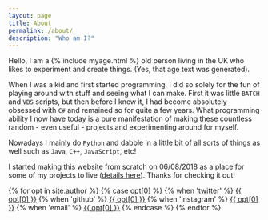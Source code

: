 ```yaml
---
layout: page
title: About
permalink: /about/
description: "Who am I?"
---
```


Hello, I am a {% include myage.html %} old person living in the UK who likes to experiment and create things. (Yes, that age text was generated).

When I was a kid and first started programming, I did so solely for the fun of playing around with stuff and seeing what I can make. First it was little `BATCH` and `VBS` scripts, but then before I knew it, I had become absolutely obsessed with `C#` and remained so for quite a few years. What programming ability I now have today is a pure manifestation of making these countless random - even useful - projects and experimenting around for myself.

Nowadays I mainly do `Python` and dabble in a little bit of all sorts of things as well such as `Java`, `C++`, `JavaScript`, etc!

I started making this website from scratch on 06/08/2018 as a place for some of my projects to live ([details here](/web/this-website/)). Thanks for checking it out!

<div class="nav-bar">
	{% for opt in site.author %}
	{% case opt[0] %}
		{% when 'twitter' %}
		<a class="opt" href="https://twitter.com/{{ opt[1] }}">{{ opt[0] }}</a>
		{% when 'github' %}
		<a class="opt" href="https://github.com/{{ opt[1] }}">{{ opt[0] }}</a>
		{% when 'instagram' %}
		<a class="opt" href="https://instagram.com/{{ opt[1] }}">{{ opt[0] }}</a>
		{% when 'email' %}
		<a class="opt" href="mailto:{{ opt[1] }}">{{ opt[0] }}</a>
	{% endcase %}
	{% endfor %}
</div>
